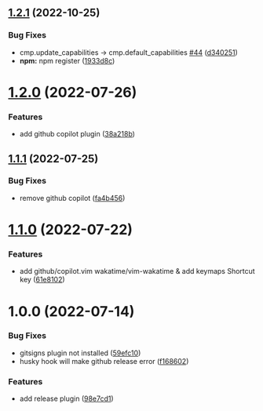 ## [1.2.1](https://github.com/busyhe/nvim/compare/v1.2.0...v1.2.1) (2022-10-25)


### Bug Fixes

* cmp.update_capabilities -> cmp.default_capabilities [#44](https://github.com/busyhe/nvim/issues/44) ([d340251](https://github.com/busyhe/nvim/commit/d34025151fb4b7611dbaa6d6ff4f45e6a4fd9d4e))
* **npm:** npm register ([1933d8c](https://github.com/busyhe/nvim/commit/1933d8ca6f2e9964f9a14907251b7727d3aa5506))

# [1.2.0](https://github.com/busyhe/nvim/compare/v1.1.1...v1.2.0) (2022-07-26)


### Features

* add github copilot plugin ([38a218b](https://github.com/busyhe/nvim/commit/38a218bee5a968811e66fec7a430b40ba7fa825c))

## [1.1.1](https://github.com/busyhe/nvim/compare/v1.1.0...v1.1.1) (2022-07-25)


### Bug Fixes

* remove github copilot ([fa4b456](https://github.com/busyhe/nvim/commit/fa4b456a0804b6588ee72d5a2190ce724c219e5c))

# [1.1.0](https://github.com/busyhe/nvim/compare/v1.0.0...v1.1.0) (2022-07-22)


### Features

* add github/copilot.vim wakatime/vim-wakatime & add keymaps Shortcut key ([61e8102](https://github.com/busyhe/nvim/commit/61e81022edf2d8a6361b424569037ad45692df9b))

# 1.0.0 (2022-07-14)


### Bug Fixes

* gitsigns plugin not installed ([59efc10](https://github.com/busyhe/nvim/commit/59efc10f89b38feafabfbb6adc8d35c908cbb7fd))
* husky hook will make github release error ([f168602](https://github.com/busyhe/nvim/commit/f168602a8ab48b4259079b439e5baf3866f2f858))


### Features

* add release plugin ([98e7cd1](https://github.com/busyhe/nvim/commit/98e7cd17b1b8b2d8ef5613f79b83bac31cd5329d))
